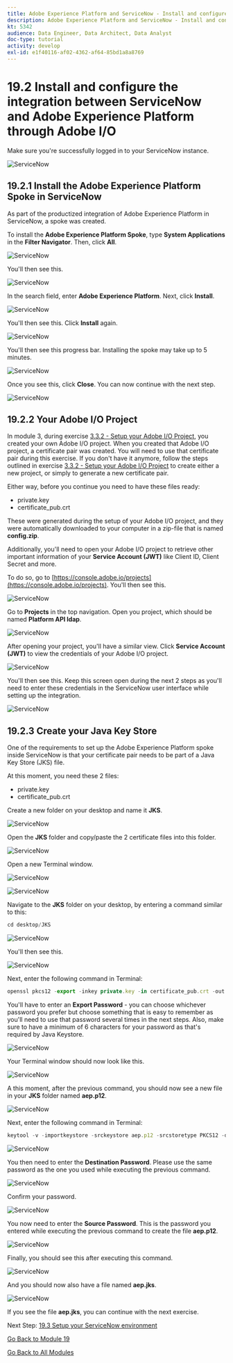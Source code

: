 ```yaml
---
title: Adobe Experience Platform and ServiceNow - Install and configure the integration between ServiceNow and Adobe Experience Platform through Adobe I/O
description: Adobe Experience Platform and ServiceNow - Install and configure the integration between ServiceNow and Adobe Experience Platform through Adobe I/O
kt: 5342
audience: Data Engineer, Data Architect, Data Analyst
doc-type: tutorial
activity: develop
exl-id: e1f40116-af02-4362-af64-85bd1a8a8769
---
```

# 19.2 Install and configure the integration between ServiceNow and Adobe Experience Platform through Adobe I/O

Make sure you're successfully logged in to your ServiceNow instance.

![ServiceNow](./images/snow17.png)

## 19.2.1 Install the Adobe Experience Platform Spoke in ServiceNow

As part of the productized integration of Adobe Experience Platform in ServiceNow, a spoke was created.

To install the **Adobe Experience Platform Spoke**, type **System Applications** in the **Filter Navigator**. Then, click **All**.

![ServiceNow](./images/spoke1.png)

You'll then see this.

![ServiceNow](./images/spoke2.png)

In the search field, enter **Adobe Experience Platform**. Next, click **Install**.

![ServiceNow](./images/spoke3.png)

You'll then see this. Click **Install** again.

![ServiceNow](./images/spoke4.png)

You'll then see this progress bar. Installing the spoke may take up to 5 minutes.

![ServiceNow](./images/spoke5.png)

Once you see this, click **Close**. You can now continue with the next step.

![ServiceNow](./images/spoke6.png)

## 19.2.2 Your Adobe I/O Project

In module 3, during exercise [3.3.2 - Setup your Adobe I/O Project](./../module3/ex3.md), you created your own Adobe I/O project. When you created that Adobe I/O project, a certificate pair was created. You will need to use that certificate pair during this exercise. If you don't have it anymore, follow the steps outlined in exercise [3.3.2 - Setup your Adobe I/O Project](./../module3/ex3.md) to create either a new project, or simply to generate a new certificate pair.

Either way, before you continue you need to have these files ready:

- private.key
- certificate_pub.crt

These were generated during the setup of your Adobe I/O project, and they were automatically downloaded to your computer in a zip-file that is named **config.zip**.

Additionally, you'll need to open your Adobe I/O project to retrieve other important information of your **Service Account (JWT)** like Client ID, Client Secret and more.

To do so, go to [https://console.adobe.io/projects](https://console.adobe.io/projects). You'll then see this.

![ServiceNow](./images/io1.png)

Go to **Projects** in the top navigation. Open you project, which should be named **Platform API ldap**.

![ServiceNow](./images/io2.png)

After opening your project, you'll have a similar view. Click **Service Account (JWT)** to view the credentials of your Adobe I/O project.

![ServiceNow](./images/io3.png)

You'll then see this. Keep this screen open during the next 2 steps as you'll need to enter these credentials in the ServiceNow user interface while setting up the integration.

![ServiceNow](./images/io4.png)

## 19.2.3 Create your Java Key Store

One of the requirements to set up the Adobe Experience Platform spoke inside ServiceNow is that your certificate pair needs to be part of a Java Key Store (JKS) file.

At this moment, you need these 2 files:

- private.key
- certificate_pub.crt

Create a new folder on your desktop and name it **JKS**.

![ServiceNow](./images/jks1.png)

Open the **JKS** folder and copy/paste the 2 certificate files into this folder.

![ServiceNow](./images/jks2.png)

Open a new Terminal window.

![ServiceNow](./images/jks3.png)

![ServiceNow](./images/jks4.png)

Navigate to the **JKS** folder on your desktop, by entering a command similar to this:

```javascript
cd desktop/JKS
```

![ServiceNow](./images/jks5.png)

You'll then see this.

![ServiceNow](./images/jks6.png)

Next, enter the following command in Terminal:

```javascript
openssl pkcs12 -export -inkey private.key -in certificate_pub.crt -out aep.p12
```

You'll have to enter an **Export Password** - you can choose whichever password you prefer but choose something that is easy to remember as you'll need to use that password several times in the next steps. Also, make sure to have a minimum of 6 characters for your password as that's required by Java Keystore.

![ServiceNow](./images/jks7.png)

Your Terminal window should now look like this.

![ServiceNow](./images/jks8.png)

A this moment, after the previous command, you should now see a new file in your **JKS** folder named **aep.p12**.

![ServiceNow](./images/jks9.png)

Next, enter the following command in Terminal:

```javascript
keytool -v -importkeystore -srckeystore aep.p12 -srcstoretype PKCS12 -destkeystore aep.jks -deststoretype JKS
```

![ServiceNow](./images/jks10.png)

You then need to enter the **Destination Password**. Please use the same password as the one you used while executing the previous command.

![ServiceNow](./images/jks11.png)

Confirm your password.

![ServiceNow](./images/jks12.png)

You now need to enter the **Source Password**. This is the password you entered while executing the previous command to create the file **aep.p12**.

![ServiceNow](./images/jks13.png)

Finally, you should see this after executing this command.

![ServiceNow](./images/jks14.png)

And you should now also have a file named **aep.jks**.

![ServiceNow](./images/jks15.png)

If you see the file **aep.jks**, you can continue with the next exercise.

Next Step: [19.3 Setup your ServiceNow environment](./ex3.md)

[Go Back to Module 19](./call-center-servicenow.md)

[Go Back to All Modules](./../../overview.md)
